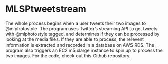 # MLSPtweetstream
The whole process begins when a user tweets their two images to @mlphotostyle. The program uses Twitter’s streaming API to get tweets with @mlphotostyle tagged, and determines if they can be processed by looking at the media files. If they are able to process, the relevent information is extracted and recorded in a database on AWS RDS. The program also triggers an EC2 m5.xlarge instance to spin up to process the two images. For the code, check out this Github repository.

